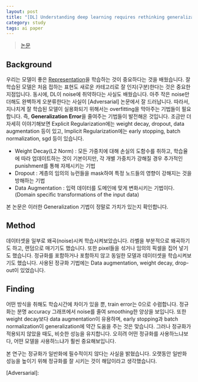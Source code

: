 ```yaml
---
layout: post
title: "[DL] Understanding deep learning requires rethinking generalization"
category: study
tags: ai paper
---
```


> [논문]

## Background
우리는 모델이 좋은 [Representation]을 학습하는 것이 중요하다는 것을 배웠습니다.
잘 학습된 모델은 처음 접하는 표현도 새로운 카테고리로 잘 인지(구분)한다는 것은 중요한 지점입니다.
동시에, DL이 noise에 취약하다는 사실도 배웠습니다.
아주 작은 noise만 더해도 완벽하게 오분류한다는 사실이 [Adversarial] 논문에서 잘 드러납니다.
따라서, 지나치게 잘 학습된 모델이 실용화되기 위해서는 overfitting을 막아주는 기법들이 필요합니다.
즉, **Generalization Error**을 줄여주는 기법들이 발전해온 것입니다.
조금만 더 자세히 이야기해보면 Explicit Regularization에는 weight decay, dropout, data augmentation 등이 있고, Implicit Regularization에는 early stopping, batch normalization, sgd 등이 있습니다.
- Weight Decay(L2 Norm) : 모든 가중치에 대해 손실의 도함수를 취하고, 학습율에 따라 업데이트하는 것이 기본이지만, 각 개별 가중치가 강해질 경우 추가적인 punishment를 통해 자제시키는 기법
- Dropout : 계층의 임의의 뉴런들을 mask하여 특정 노드들의 영향이 강해지는 것을 방해하는 기법
- Data Augmentation : 입력 데이터를 도메인에 맞게 변화시키는 기법이다. (Domain specific transformations of the input data)

본 논문은 이러한 Generalization 기법이 정말로 가치가 있는지 확인합니다.

## Method
데이터셋을 일부로 왜곡(noise)시켜 학습시켜보았습니다.
라벨을 부분적으로 왜곡하기도 하고, 랜덤으로 매기기도 했습니다.
또한 pixel들을 섞거나 임의의 픽셀을 집어 넣기도 했습니다.
정규화를 포함하거나 포함하지 않고 동일한 모델과 데이터셋을 학습시켜보기도 했습니다.
사용된 정규화 기법에는 Data augmentation, weight decay, drop-out이 있었습니다.

## Finding
어떤 방식을 취해도 학습시간에 차이가 있을 뿐, train error는 0으로 수렴합니다.
정규화는 분명 accuracy 그래프에서 noise를 줄여 smoothing한 양상을 보입니다. 
또한 weight decay보다 data augmentation이 유용하며, early stopping과 batch normalization이 generalization에 약간 도움을 주는 것은 맞습니다.
그러나 정규화가 적용되지 않았을 때도, 비슷한 성능을 유지합니다.
오히려 어떤 정규화를 사용하느냐보다, 어떤 모델을 사용하느냐가 훨씬 중요해보입니다.

본 연구는 정규화가 일반화에 필수적이지 않다는 사실을 밝혔습니다.
오랫동안 일반화 성능을 높이기 위해 정규화를 잘 시키는 것이 해답이라고 생각했습니다. 


 

<!-- Links -->
[논문]: https://arxiv.org/abs/1611.03530
[Representation]: https://baejaeho18.github.io/study/DL-representative-learing.html
[Adversarial]: 